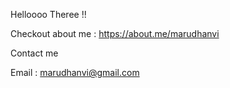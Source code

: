 Helloooo Theree !!


Checkout about me : https://about.me/marudhanvi


Contact me 


Email : marudhanvi@gmail.com


